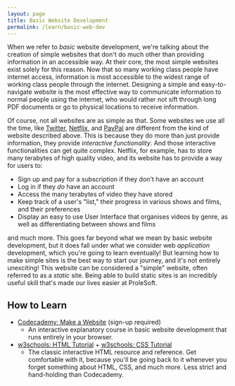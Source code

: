 ```yaml
---
layout: page
title: Basic Website Development
permalink: /learn/basic-web-dev
---
```


When we refer to _basic_ website development, we're talking about the creation
of simple websites that don't do much other than providing information in an
accessible way. At their core, the most simple websites exist solely for this
reason. Now that so many working class people have internet access, information
is most accessible to the widest range of working class people through the
internet. Designing a simple and easy-to-navigate website is the most effective
way to communicate information to normal people using the internet, who would
rather not sift through long PDF documents or go to physical locations to
receive information.

Of course, not all websites are as simple as that. Some websites we use all the
time, like [Twitter](https://twitter.com), [Netflix](https://netflix.com), and
[PayPal](https://paypal.com) are different from the kind of website described
above. This is because they do more than just provide information, they provide
_interactive functionality_. And those interactive functionalities can get quite
complex. Netflix, for example, has to store many terabytes of high quality
video, and its website has to provide a way for users to:

* Sign up and pay for a subscription if they don't have an account
* Log in if they _do_ have an account
* Access the many terabytes of video they have stored
* Keep track of a user's "list," their progress in various shows and films, and
  their preferences
* Display an easy to use User Interface that organises videos by genre, as well
  as differentiating between shows and films

and much more. This goes far beyond what we mean by basic website development,
but it does fall under what we consider web _application_ development, which
you're going to learn eventually! But learning how to make simple sites is the
best way to start our journey, and it's not entirely unexciting! This website
can be considered a "simple" website, often referred to as a _static_ site.
Being able to build static sites is an incredibly useful skill that's made our
lives easier at ProleSoft.

## How to Learn

* [Codecademy: Make a Website](https://www.codecademy.com/learn/make-a-website) (sign-up required)
    - An interactive explanatory course in basic website development that runs
      entirely in your browser.
* [w3schools: HTML Tutorial](https://www.w3schools.com/html/) + [w3schools: CSS Tutorial](https://www.w3schools.com/css/)
    - The classic interactive HTML resource and reference. Get comfortable with
      it, because you'll be going back to it whenever you forget something about
      HTML, CSS, and much more. Less strict and hand-holding than Codecademy.
